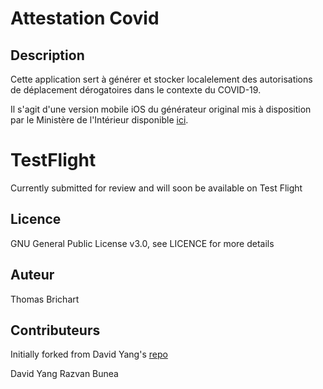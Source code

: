 # Attestation Covid

## Description

Cette application sert à générer et stocker localelement des autorisations de déplacement dérogatoires dans le contexte du COVID-19.

Il s'agit d'une version mobile iOS du générateur original mis à disposition par le Ministère de l'Intérieur disponible [ici](https://media.interieur.gouv.fr/deplacement-covid-19/).

# TestFlight

Currently submitted for review and will soon be available on Test Flight

## Licence

GNU General Public License v3.0, see LICENCE for more details

## Auteur

Thomas Brichart

## Contributeurs

Initially forked from David Yang's [repo](https://github.com/davidy4ng/attestation-covid)

David Yang
Razvan Bunea
